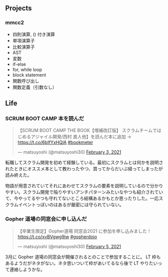 ## Projects

### mmcc2

- 四則演算, () 付き演算
- 単項演算子
- 比較演算子
- AST
- 変数
- if-else
- for, while loop
- block statement
- 関数呼び出し
- 関数定義（引数なし）

## Life

### SCRUM BOOT CAMP 本を読んだ

<blockquote class="twitter-tweet"><p lang="ja" dir="ltr">【SCRUM BOOT CAMP THE BOOK【増補改訂版】 スクラムチームではじめるアジャイル開発/西村 直人他】を読んだ本に追加 → <a href="https://t.co/6bIfYxHQlA">https://t.co/6bIfYxHQlA</a> <a href="https://twitter.com/hashtag/bookmeter?src=hash&amp;ref_src=twsrc%5Etfw">#bookmeter</a></p>&mdash; matsuyoshi (@matsuyoshi30) <a href="https://twitter.com/matsuyoshi30/status/1356765396657786880?ref_src=twsrc%5Etfw">February 3, 2021</a></blockquote> <script async src="https://platform.twitter.com/widgets.js" charset="utf-8"></script>

転職してスクラム開発を初めて経験している。最初にスクラムとは何かを説明されたときにオススメ本として教わったやつ、買ってからだいぶ経ってしまったが読み終えた。

物語が用意されていてそれにあわせてスクラムの要素を説明しているので分かりやすい。スクラム開発で陥りやすいアンチパターンみたいなやつも紹介されていて、今やってるやつも守れてないところ結構あるかもとか思ったりした。一応スクラムイベントっぽいのはあるが厳密には守られていない。

### Gopher 道場の同窓会に申し込んだ

<blockquote class="twitter-tweet"><p lang="ja" dir="ltr">【卒業生限定】Gopher道場 同窓会2021 に参加を申し込みました！ <a href="https://t.co/xvBVgwg9iw">https://t.co/xvBVgwg9iw</a> <a href="https://twitter.com/hashtag/gopherdojo?src=hash&amp;ref_src=twsrc%5Etfw">#gopherdojo</a></p>&mdash; matsuyoshi (@matsuyoshi30) <a href="https://twitter.com/matsuyoshi30/status/1357608511211900929?ref_src=twsrc%5Etfw">February 5, 2021</a></blockquote> <script async src="https://platform.twitter.com/widgets.js" charset="utf-8"></script>

3月に Gopher 道場の同窓会が開催されるとのことで参加することに。 LT 枠もあるようだがネタがない。ネタ思いついて枠があいてるなら後で LT やりたいって連絡しようかな。
